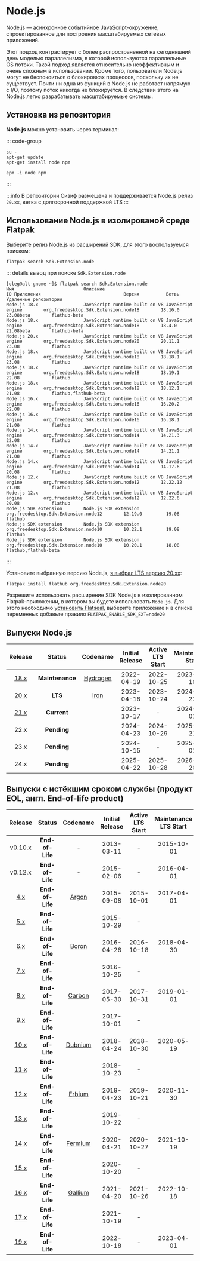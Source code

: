# Node.js

Node.js — асинхронное событийное JavaScript-окружение, спроектированное для построения масштабируемых сетевых приложений.

Этот подход контрастирует с более распространенной на сегодняшний день моделью параллелизма, в которой используются параллельные OS потоки. Такой подход является относительно неэффективным и очень сложным в использовании. Кроме того, пользователи Node.js могут не беспокоиться о блокировках процессов, поскольку их не существует. Почти ни одна из функций в Node.js не работает напрямую с I/O, поэтому поток никогда не блокируется. В следствии этого на Node.js легко разрабатывать масштабируемые системы.

## Установка из репозитория

**Node.js** можно установить через терминал:

::: code-group

```shell[apt-get]
su -
apt-get update
apt-get install node npm
```
```shell[epm]
epm -i node npm
```
:::

:::info
В репозитории Сизиф размещена и поддерживается Node.js релиз `20.xx`, ветка с долгосрочной поддержкой LTS
:::

## Использование Node.js в изолированой среде Flatpak

Выберите релиз Node.js из расширений SDK, для этого воспользуемся поиском:

```shell
flatpak search Sdk.Extension.node
```

::: details вывод при поиске `Sdk.Extension.node`
```shell
[oleg@alt-gnome ~]$ flatpak search Sdk.Extension.node
Имя                          Описание                                                ID Приложения                               Версия          Ветвь            Удаленные репозитории
Node.js 18.x                 JavaScript runtime built on V8 JavaScript engine        org.freedesktop.Sdk.Extension.node18        18.16.0         23.08beta        flathub-beta
Node.js 18.x                 JavaScript runtime built on V8 JavaScript engine        org.freedesktop.Sdk.Extension.node18        18.4.0          22.08beta        flathub-beta
Node.js 20.x                 JavaScript runtime built on V8 JavaScript engine        org.freedesktop.Sdk.Extension.node20        20.11.1         23.08            flathub
Node.js 18.x                 JavaScript runtime built on V8 JavaScript engine        org.freedesktop.Sdk.Extension.node18        18.18.1         23.08            flathub
Node.js 18.x                 JavaScript runtime built on V8 JavaScript engine        org.freedesktop.Sdk.Extension.node18        18.19.1         22.08            flathub
Node.js 18.x                 JavaScript runtime built on V8 JavaScript engine        org.freedesktop.Sdk.Extension.node18        18.12.1         21.08            flathub,flathub-beta
Node.js 16.x                 JavaScript runtime built on V8 JavaScript engine        org.freedesktop.Sdk.Extension.node16        16.20.2         22.08            flathub
Node.js 16.x                 JavaScript runtime built on V8 JavaScript engine        org.freedesktop.Sdk.Extension.node16        16.18.1         21.08            flathub
Node.js 14.x                 JavaScript runtime built on V8 JavaScript engine        org.freedesktop.Sdk.Extension.node14        14.21.3         22.08            flathub
Node.js 14.x                 JavaScript runtime built on V8 JavaScript engine        org.freedesktop.Sdk.Extension.node14        14.21.1         21.08            flathub
Node.js 14.x                 JavaScript runtime built on V8 JavaScript engine        org.freedesktop.Sdk.Extension.node14        14.17.6         20.08            flathub
Node.js 12.x                 JavaScript runtime built on V8 JavaScript engine        org.freedesktop.Sdk.Extension.node12        12.22.12        21.08            flathub
Node.js 12.x                 JavaScript runtime built on V8 JavaScript engine        org.freedesktop.Sdk.Extension.node12        12.22.6         20.08            flathub
Node.js SDK extension        Node.js SDK extension                                   org.freedesktop.Sdk.Extension.node12        12.19.0         19.08            flathub
Node.js SDK extension        Node.js SDK extension                                   org.freedesktop.Sdk.Extension.node10        10.22.1         19.08            flathub
Node.js SDK extension        Node.js SDK extension                                   org.freedesktop.Sdk.Extension.node10        10.20.1         18.08            flathub,flathub-beta
```
:::

Установите выбранную версию Node.js, [я выбрал LTS версию 20.xx](/nodejs#выпуски-node-js):

```shell
flatpak install flathub org.freedesktop.Sdk.Extension.node20
```

Разрешите использовать расширение SDK Node.js в изолированном Flatpak-приложении, в котором вы будете использовать `Node.js`. Для этого необходимо [установить Flatseal](flatseal), выберите приложение и в списке переменных добавьте правило `FLATPAK_ENABLE_SDK_EXT=node20`

## Выпуски Node.js

|                          Release                          |     Status      |                             Codename                             | Initial Release | Active LTS Start | Maintenance Start | End-of-life |
|:---------------------------------------------------------:|:---------------:|:----------------------------------------------------------------:|:---------------:|:----------------:|:-----------------:|:-----------:|
| [18.x](https://nodejs.org/download/release/latest-v18.x/) | **Maintenance** | [Hydrogen](https://nodejs.org/download/release/latest-hydrogen/) |   2022-04-19    |    2022-10-25    |    2023-10-18     | 2025-04-30  |
| [20.x](https://nodejs.org/download/release/latest-v20.x/) |     **LTS**     |     [Iron](https://nodejs.org/download/release/latest-iron/)     |   2023-04-18    |    2023-10-24    |    2024-10-22     | 2026-04-30  |
| [21.x](https://nodejs.org/download/release/latest-v21.x/) |   **Current**   |                                                                  |   2023-10-17    |        -         |    2024-04-01     | 2024-06-01  |
|                           22.x                            |   **Pending**   |                                                                  |   2024-04-23    |    2024-10-29    |    2025-10-21     | 2027-04-30  |
|                           23.x                            |   **Pending**   |                                                                  |   2024-10-15    |        -         |    2025-04-01     | 2025-06-01  |
|                           24.x                            |   **Pending**   |                                                                  |   2025-04-22    |    2025-10-28    |    2026-10-20     | 2028-04-30  |

## Выпуски с истёкшим сроком службы (продукт EOL, англ. End-of-life product)

|                          Release                          |     Status      |                            Codename                            | Initial Release | Active LTS Start | Maintenance LTS Start |                             End-of-life                              |
|:---------------------------------------------------------:|:---------------:|:--------------------------------------------------------------:|:---------------:|:----------------:|:---------------------:|:--------------------------------------------------------------------:|
|                          v0.10.x                          | **End-of-Life** |                               -                                |   2013-03-11    |        -         |      2015-10-01       |                              2016-10-31                              |
|                          v0.12.x                          | **End-of-Life** |                               -                                |   2015-02-06    |        -         |      2016-04-01       |                              2016-12-31                              |
|  [4.x](https://nodejs.org/download/release/latest-v4.x/)  | **End-of-Life** |   [Argon](https://nodejs.org/download/release/latest-argon/)   |   2015-09-08    |    2015-10-01    |      2017-04-01       |                              2018-04-30                              |
|  [5.x](https://nodejs.org/download/release/latest-v5.x/)  | **End-of-Life** |                                                                |   2015-10-29    |        -         |                       |                              2016-06-30                              |
|  [6.x](https://nodejs.org/download/release/latest-v6.x/)  | **End-of-Life** |   [Boron](https://nodejs.org/download/release/latest-boron/)   |   2016-04-26    |    2016-10-18    |      2018-04-30       |                              2019-04-30                              |
|  [7.x](https://nodejs.org/download/release/latest-v7.x/)  | **End-of-Life** |                                                                |   2016-10-25    |        -         |                       |                              2017-06-30                              |
|  [8.x](https://nodejs.org/download/release/latest-v8.x/)  | **End-of-Life** |  [Carbon](https://nodejs.org/download/release/latest-carbon/)  |   2017-05-30    |    2017-10-31    |      2019-01-01       |                              2019-12-31                              |
|  [9.x](https://nodejs.org/download/release/latest-v9.x/)  | **End-of-Life** |                                                                |   2017-10-01    |        -         |                       |                              2018-06-30                              |
| [10.x](https://nodejs.org/download/release/latest-v10.x/) | **End-of-Life** | [Dubnium](https://nodejs.org/download/release/latest-dubnium/) |   2018-04-24    |    2018-10-30    |      2020-05-19       |                              2021-04-30                              |
| [11.x](https://nodejs.org/download/release/latest-v11.x/) | **End-of-Life** |                                                                |   2018-10-23    |        -         |                       |                              2019-06-01                              |
| [12.x](https://nodejs.org/download/release/latest-v12.x/) | **End-of-Life** |  [Erbium](https://nodejs.org/download/release/latest-erbium/)  |   2019-04-23    |    2019-10-21    |      2020-11-30       |                              2022-04-30                              |
| [13.x](https://nodejs.org/download/release/latest-v13.x/) | **End-of-Life** |                                                                |   2019-10-22    |        -         |                       |                              2020-06-01                              |
| [14.x](https://nodejs.org/download/release/latest-v14.x/) | **End-of-Life** | [Fermium](https://nodejs.org/download/release/latest-erbium/)  |   2020-04-21    |    2020-10-27    |      2021-10-19       |                              2023-04-30                              |
| [15.x](https://nodejs.org/download/release/latest-v15.x/) | **End-of-Life** |                                                                |   2020-10-20    |        -         |                       |                              2021-06-01                              |
| [16.x](https://nodejs.org/download/release/latest-v16.x/) | **End-of-Life** | [Gallium](https://nodejs.org/download/release/latest-gallium/) |   2021-04-20    |    2021-10-26    |      2022-10-18       | [2023-09-11](https://nodejs.org/en/blog/announcements/nodejs16-eol/) |
| [17.x](https://nodejs.org/download/release/latest-v17.x/) | **End-of-Life** |                                                                |   2021-10-19    |        -         |                       |                              2022-06-01                              |
| [19.x](https://nodejs.org/download/release/latest-v19.x/) | **End-of-Life** |                                                                |   2022-10-18    |        -         |      2023-04-01       |                              2023-06-01                              |

